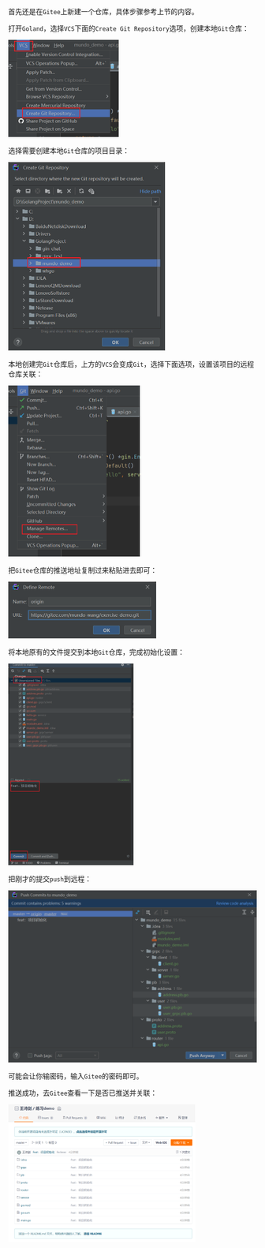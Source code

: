 首先还是在`Gitee`上新建一个仓库，具体步骤参考上节的内容。

打开`Goland`，选择`VCS`下面的`Create Git Repository`选项，创建本地`Git`仓库：

<img src="image/image-20231128002858162.png" alt="image-20231128002858162" style="zoom: 50%;" />

选择需要创建本地`Git`仓库的项目目录：

<img src="image/image-20231128002917597.png" alt="image-20231128002917597" style="zoom: 50%;" />

本地创建完`Git`仓库后，上方的`VCS`会变成`Git`，选择下面选项，设置该项目的远程仓库关联：

<img src="image/image-20231128003138117.png" alt="image-20231128003138117" style="zoom:50%;" />

把`Gitee`仓库的推送地址复制过来粘贴进去即可：

<img src="image/image-20231128003212334.png" alt="image-20231128003212334" style="zoom:50%;" />

将本地原有的文件提交到本地`Git`仓库，完成初始化设置：

<img src="image/image-20231128003008334.png" alt="image-20231128003008334" style="zoom: 40%;" />

把刚才的提交`push`到远程：

<img src="image/image-20231128003250949.png" alt="image-20231128003250949" style="zoom:50%;" />

可能会让你输密码，输入`Gitee`的密码即可。

推送成功，去`Gitee`查看一下是否已推送并关联：

<img src="image/image-20231128003435757.png" alt="image-20231128003435757" style="zoom: 37%;" />
